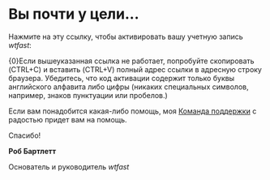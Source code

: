 ﻿# Вы почти у цели...

Нажмите на эту ссылку, чтобы активировать вашу учетную запись *wtfast*:

{0}Если вышеуказанная ссылка не работает, попробуйте скопировать (CTRL+C) и вставить (CTRL+V) полный адрес ссылки в адресную строку браузера. Убедитесь, что код активации содержит только буквы английского алфавита либо цифры (никаких специальных символов, например, знаков пунктуации или пробелов.)

Если вам понадобится какая-либо помощь, моя [Команда поддержки](http://support.wtfast.com) с радостью придет вам на помощь.

Спасибо!

**Роб Бартлетт**

Основатель и руководитель *wtfast*
